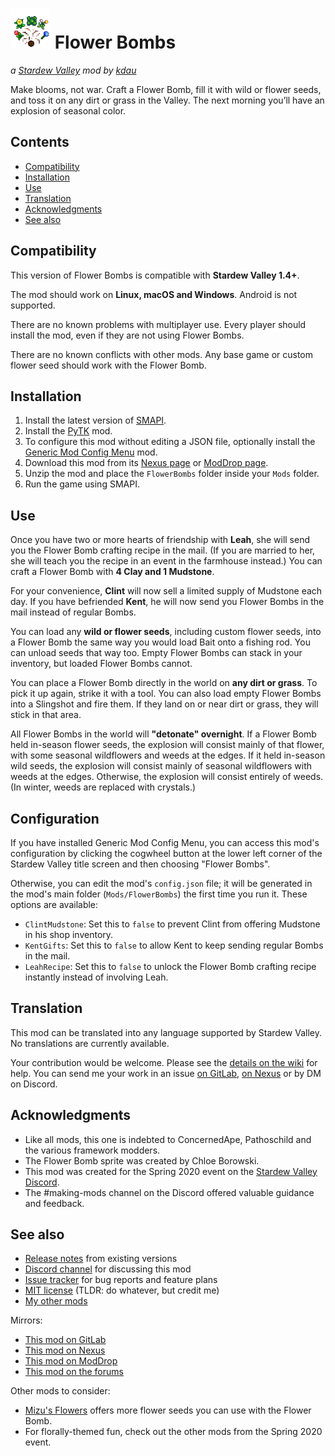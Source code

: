 # ![[icon]](promo/icon.png) Flower Bombs

*a [Stardew Valley](http://stardewvalley.net/) mod by [kdau](https://kdau.gitlab.io)*

Make blooms, not war. Craft a Flower Bomb, fill it with wild or flower seeds, and toss it on any dirt or grass in the Valley. The next morning you’ll have an explosion of seasonal color.

## Contents

* [Compatibility](#compatibility)
* [Installation](#installation)
* [Use](#use)
* [Translation](#translation)
* [Acknowledgments](#acknowledgments)
* [See also](#see-also)

## Compatibility

This version of Flower Bombs is compatible with **Stardew Valley 1.4+**.

The mod should work on **Linux, macOS and Windows**. Android is not supported.

There are no known problems with multiplayer use. Every player should install the mod, even if they are not using Flower Bombs.

There are no known conflicts with other mods. Any base game or custom flower seed should work with the Flower Bomb.

## Installation

1. Install the latest version of [SMAPI](https://smapi.io/).
1. Install the [PyTK](https://www.nexusmods.com/stardewvalley/mods/1726) mod.
1. To configure this mod without editing a JSON file, optionally install the [Generic Mod Config Menu](https://www.nexusmods.com/stardewvalley/mods/5098) mod.
1. Download this mod from its [Nexus page](https://www.nexusmods.com/stardewvalley/mods/6228?tab=files) or [ModDrop page](https://www.moddrop.com/stardew-valley/mods/794657).
1. Unzip the mod and place the `FlowerBombs` folder inside your `Mods` folder.
1. Run the game using SMAPI.

## Use

Once you have two or more hearts of friendship with **Leah**, she will send you the Flower Bomb crafting recipe in the mail. (If you are married to her, she will teach you the recipe in an event in the farmhouse instead.) You can craft a Flower Bomb with **4 Clay and 1 Mudstone**.

For your convenience, **Clint** will now sell a limited supply of Mudstone each day. If you have befriended **Kent**, he will now send you Flower Bombs in the mail instead of regular Bombs.

You can load any **wild or flower seeds**, including custom flower seeds, into a Flower Bomb the same way you would load Bait onto a fishing rod. You can unload seeds that way too. Empty Flower Bombs can stack in your inventory, but loaded Flower Bombs cannot.

You can place a Flower Bomb directly in the world on **any dirt or grass**. To pick it up again, strike it with a tool. You can also load empty Flower Bombs into a Slingshot and fire them. If they land on or near dirt or grass, they will stick in that area.

All Flower Bombs in the world will **"detonate" overnight**. If a Flower Bomb held in-season flower seeds, the explosion will consist mainly of that flower, with some seasonal wildflowers and weeds at the edges. If it held in-season wild seeds, the explosion will consist mainly of seasonal wildflowers with weeds at the edges. Otherwise, the explosion will consist entirely of weeds. (In winter, weeds are replaced with crystals.)

## Configuration

If you have installed Generic Mod Config Menu, you can access this mod's configuration by clicking the cogwheel button at the lower left corner of the Stardew Valley title screen and then choosing "Flower Bombs".

Otherwise, you can edit the mod's `config.json` file; it will be generated in the mod's main folder (`Mods/FlowerBombs`) the first time you run it. These options are available:

* `ClintMudstone`: Set this to `false` to prevent Clint from offering Mudstone in his shop inventory.
* `KentGifts`: Set this to `false` to allow Kent to keep sending regular Bombs in the mail.
* `LeahRecipe`: Set this to `false` to unlock the Flower Bomb crafting recipe instantly instead of involving Leah.

## Translation

This mod can be translated into any language supported by Stardew Valley. No translations are currently available.

Your contribution would be welcome. Please see the [details on the wiki](https://stardewvalleywiki.com/Modding:Translations) for help. You can send me your work in an issue [on GitLab](https://gitlab.com/kdau/flowerbombs/-/issues), [on Nexus](https://www.nexusmods.com/stardewvalley/mods/6228?tab=bugs) or by DM on Discord.

## Acknowledgments

* Like all mods, this one is indebted to ConcernedApe, Pathoschild and the various framework modders.
* The Flower Bomb sprite was created by Chloe Borowski.
* This mod was created for the Spring 2020 event on the [Stardew Valley Discord](https://discordapp.com/invite/StardewValley).
* The #making-mods channel on the Discord offered valuable guidance and feedback.

## See also

* [Release notes](doc/RELEASE-NOTES.md) from existing versions
* [Discord channel](https://discord.gg/vpttk5F) for discussing this mod
* [Issue tracker](https://gitlab.com/kdau/flowerbombs/-/issues) for bug reports and feature plans
* [MIT license](LICENSE) (TLDR: do whatever, but credit me)
* [My other mods](https://kdau.gitlab.io)

Mirrors:

* [This mod on GitLab](https://gitlab.com/kdau/flowerbombs)
* [This mod on Nexus](https://www.nexusmods.com/stardewvalley/mods/6228)
* [This mod on ModDrop](https://www.moddrop.com/stardew-valley/mods/794657)
* [This mod on the forums](https://forums.stardewvalley.net/index.php?resources/flower-bombs.58/)

Other mods to consider:

* [Mizu's Flowers](https://www.nexusmods.com/stardewvalley/mods/2028) offers more flower seeds you can use with the Flower Bomb.
* For florally-themed fun, check out the other mods from the Spring 2020 event.
